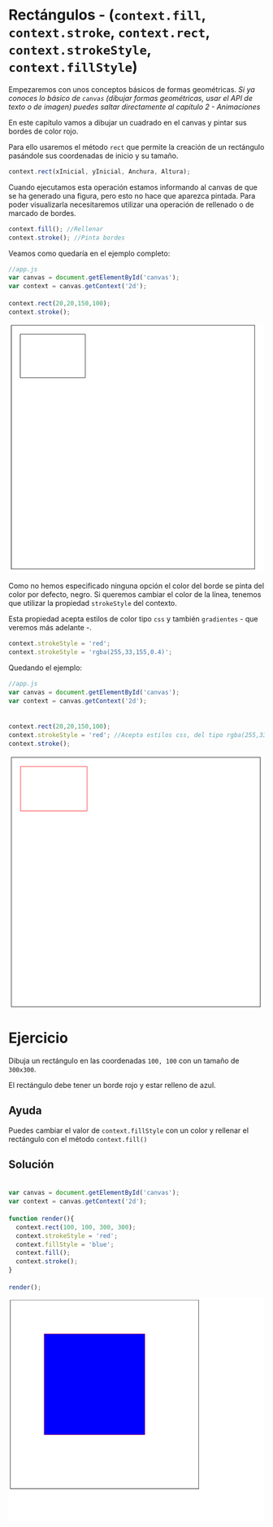# Rectángulos - (`context.fill`, `context.stroke`, `context.rect`, `context.strokeStyle`, `context.fillStyle`)

Empezaremos con unos conceptos básicos de formas geométricas. _Si ya conoces lo básico de `canvas` (dibujar formas geométricas, usar el API de texto o de imagen) puedes saltar directamente al capítulo 2 - Animaciones_

En este capítulo vamos a dibujar un cuadrado en el canvas y pintar sus bordes de color rojo.

Para ello usaremos el método `rect` que permite la creación de un rectángulo pasándole sus coordenadas de inicio y su tamaño.


```javascript
context.rect(xInicial, yInicial, Anchura, Altura);
```
Cuando ejecutamos esta operación estamos informando al canvas de que se ha generado una figura, pero esto no hace que aparezca pintada. Para poder visualizarla necesitaremos utilizar una operación de rellenado o de marcado de bordes.
 

```javascript
context.fill(); //Rellenar
context.stroke(); //Pinta bordes
```

Veamos como quedaría en el ejemplo completo:

```javascript
//app.js
var canvas = document.getElementById('canvas');
var context = canvas.getContext('2d');

context.rect(20,20,150,100);
context.stroke();
```

![](../img/teory/chapter_1/rect.png)


Como no hemos especificado ninguna opción el color del borde se pinta del color por defecto, negro.
Si queremos cambiar el color de la línea, tenemos que utilizar la propiedad `strokeStyle` del contexto.

Esta propiedad acepta estilos de color tipo `css` y también `gradientes` - que veremos más adelante -.

```javascript
context.strokeStyle = 'red'; 
context.strokeStyle = 'rgba(255,33,155,0.4)'; 
```

Quedando el ejemplo:

```javascript
//app.js
var canvas = document.getElementById('canvas');
var context = canvas.getContext('2d');


context.rect(20,20,150,100);
context.strokeStyle = 'red'; //Acepta estilos css, del tipo rgba(255,33,155,0.4);
context.stroke();
```

![](https://github.com/rafinskipg/introductioncanvas/raw/master/img/teory/chapter_1/rect_red.png)

# Ejercicio

Dibuja un rectángulo en las coordenadas `100, 100` con un tamaño de `300x300`.

El rectángulo debe tener un borde rojo y estar relleno de azul.

## Ayuda

Puedes cambiar el valor de `context.fillStyle` con un color y rellenar el rectángulo con el método `context.fill()`

## Solución


```javascript

var canvas = document.getElementById('canvas');
var context = canvas.getContext('2d');

function render(){
  context.rect(100, 100, 300, 300);
  context.strokeStyle = 'red';
  context.fillStyle = 'blue';
  context.fill();
  context.stroke();
}

render();
```

![](https://github.com/rafinskipg/introductioncanvas/raw/master/img/exercises/chapter_1_exercise_1.png)

